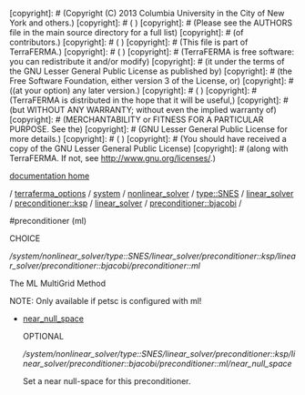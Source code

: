 [copyright]: # (Copyright (C) 2013 Columbia University in the City of New York and others.)
[copyright]: # ( )
[copyright]: # (Please see the AUTHORS file in the main source directory for a full list)
[copyright]: # (of contributors.)
[copyright]: # ( )
[copyright]: # (This file is part of TerraFERMA.)
[copyright]: # ( )
[copyright]: # (TerraFERMA is free software: you can redistribute it and/or modify)
[copyright]: # (it under the terms of the GNU Lesser General Public License as published by)
[copyright]: # (the Free Software Foundation, either version 3 of the License, or)
[copyright]: # ((at your option) any later version.)
[copyright]: # ( )
[copyright]: # (TerraFERMA is distributed in the hope that it will be useful,)
[copyright]: # (but WITHOUT ANY WARRANTY; without even the implied warranty of)
[copyright]: # (MERCHANTABILITY or FITNESS FOR A PARTICULAR PURPOSE. See the)
[copyright]: # (GNU Lesser General Public License for more details.)
[copyright]: # ( )
[copyright]: # (You should have received a copy of the GNU Lesser General Public License)
[copyright]: # (along with TerraFERMA. If not, see <http://www.gnu.org/licenses/>.)

[documentation home](Documentation)

/ [terraferma_options](../../../../../../../../terraferma_options) / [system](../../../../../../../system) / [nonlinear_solver](../../../../../../nonlinear_solver) / [type::SNES](../../../../../type__SNES) / [linear_solver](../../../../linear_solver) / [preconditioner::ksp](../../../preconditioner__ksp) / [linear_solver](../../linear_solver) / [preconditioner::bjacobi](../preconditioner__bjacobi) /

#preconditioner (ml)

CHOICE 

*/system/nonlinear_solver/type::SNES/linear_solver/preconditioner::ksp/linear_solver/preconditioner::bjacobi/preconditioner::ml*

The ML MultiGrid Method

NOTE: Only available if petsc is configured with ml!

* [near_null_space](preconditioner__ml/near_null_space "child")

    OPTIONAL 

    */system/nonlinear_solver/type::SNES/linear_solver/preconditioner::ksp/linear_solver/preconditioner::bjacobi/preconditioner::ml/near_null_space*

    Set a near null-space for this preconditioner.

[autogenerated]: # (This file was automatically generated from the schema file:/home/cwilson/repos/github/TerraFERMA/TerraFERMA/buckettools/schemas/solvers.rng.)

